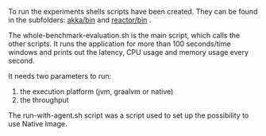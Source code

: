 To run the experiments shells scripts have been created. 
They can be found in the subfolders: [akka/bin](akka/bin) and [reactor/bin](reactor/bin) .

The whole-benchmark-evaluation.sh is the main script, which calls the other scripts. It runs the application for more than 100 seconds/time windows and prints out the latency, CPU usage and memory usage every second.

It needs two parameters to run:
1. the execution platform (jvm, graalvm or native)
2. the throughput

The run-with-agent.sh script was a script used to set up the possibility to use Native Image.

